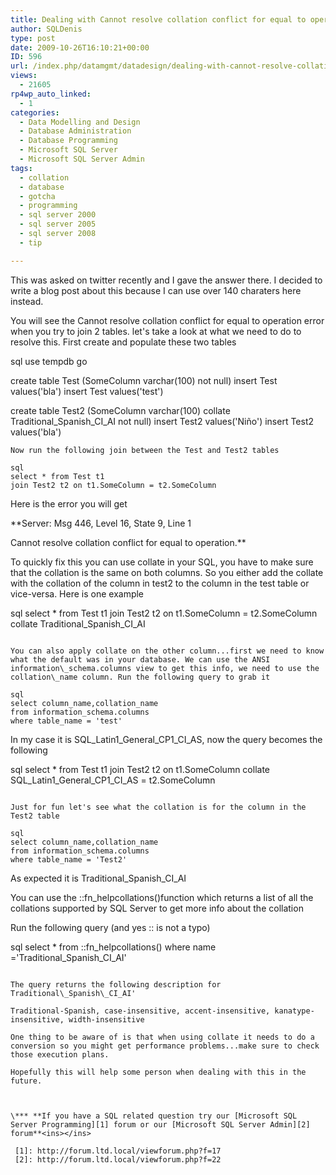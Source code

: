 ```yaml
---
title: Dealing with Cannot resolve collation conflict for equal to operation errors
author: SQLDenis
type: post
date: 2009-10-26T16:10:21+00:00
ID: 596
url: /index.php/datamgmt/datadesign/dealing-with-cannot-resolve-collation-co/
views:
  - 21605
rp4wp_auto_linked:
  - 1
categories:
  - Data Modelling and Design
  - Database Administration
  - Database Programming
  - Microsoft SQL Server
  - Microsoft SQL Server Admin
tags:
  - collation
  - database
  - gotcha
  - programming
  - sql server 2000
  - sql server 2005
  - sql server 2008
  - tip

---
```

This was asked on twitter recently and I gave the answer there. I decided to write a blog post about this because I can use over 140 charaters here instead.
  
You will see the Cannot resolve collation conflict for equal to operation error when you try to join 2 tables. let's take a look at what we need to do to resolve this. First create and populate these two tables

sql
use tempdb
go



create table Test (SomeColumn varchar(100) not null)
insert Test values('bla')
insert Test values('test')


create table Test2 (SomeColumn varchar(100) collate Traditional_Spanish_CI_AI not null)
insert Test2 values('Niño')
insert Test2 values('bla')
```
Now run the following join between the Test and Test2 tables

sql
select * from Test t1
join Test2 t2 on t1.SomeColumn = t2.SomeColumn
```

Here is the error you will get

**Server: Msg 446, Level 16, State 9, Line 1
  
Cannot resolve collation conflict for equal to operation.**

To quickly fix this you can use collate in your SQL, you have to make sure that the collation is the same on both columns. So you either add the collate with the collation of the column in test2 to the column in the test table or vice-versa. Here is one example

sql
select * from Test t1
join Test2 t2 on t1.SomeColumn = t2.SomeColumn collate Traditional_Spanish_CI_AI
```

You can also apply collate on the other column...first we need to know what the default was in your database. We can use the ANSI information\_schema.columns view to get this info, we need to use the collation\_name column. Run the following query to grab it

sql
select column_name,collation_name
from information_schema.columns
where table_name = 'test'
```

In my case it is SQL\_Latin1\_General\_CP1\_CI_AS, now the query becomes the following

sql
select * from Test t1
join Test2 t2 on t1.SomeColumn collate SQL_Latin1_General_CP1_CI_AS = t2.SomeColumn
```

Just for fun let's see what the collation is for the column in the Test2 table

sql
select column_name,collation_name
from information_schema.columns
where table_name = 'Test2'
```

As expected it is Traditional\_Spanish\_CI_AI

You can use the ::fn_helpcollations()function which returns a list of all the collations supported by SQL Server to get more info about the collation

Run the following query (and yes :: is not a typo)

sql
select * from ::fn_helpcollations()
where name ='Traditional_Spanish_CI_AI'
```

The query returns the following description for Traditional\_Spanish\_CI_AI'

Traditional-Spanish, case-insensitive, accent-insensitive, kanatype-insensitive, width-insensitive

One thing to be aware of is that when using collate it needs to do a conversion so you might get performance problems...make sure to check those execution plans.

Hopefully this will help some person when dealing with this in the future.



\*** **If you have a SQL related question try our [Microsoft SQL Server Programming][1] forum or our [Microsoft SQL Server Admin][2] forum**<ins></ins>

 [1]: http://forum.ltd.local/viewforum.php?f=17
 [2]: http://forum.ltd.local/viewforum.php?f=22